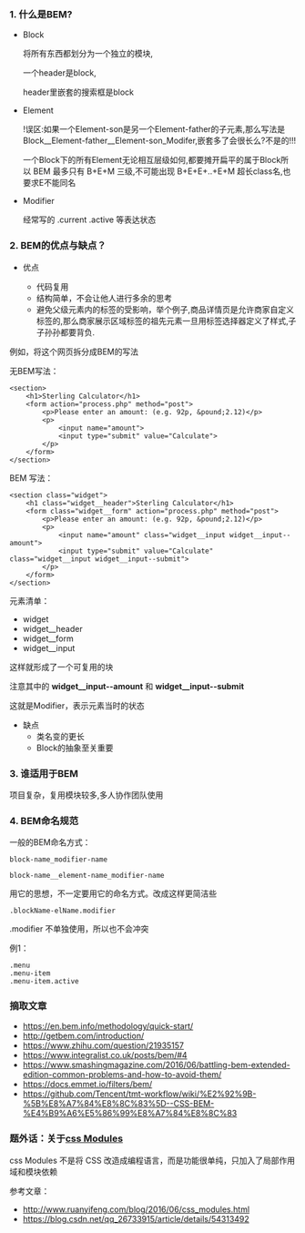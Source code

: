 ### 1. 什么是BEM?
+ Block

    将所有东西都划分为一个独立的模块,

    一个header是block,

    header里嵌套的搜索框是block

+ Element

    !误区:如果一个Element-son是另一个Element-father的子元素,那么写法是 Block__Element-father__Element-son_Modifer,嵌套多了会很长么?不是的!!!
    
    一个Block下的所有Element无论相互层级如何,都要摊开扁平的属于Block所以 BEM 最多只有 B+E+M 三级,不可能出现 B+E+E+..+E+M 超长class名,也要求E不能同名

+ Modifier

    经常写的 .current .active 等表达状态

### 2. BEM的优点与缺点？
+ 优点
 
  - 代码复用    
  - 结构简单，不会让他人进行多余的思考
  - 避免父级元素内的标签的受影响，举个例子,商品详情页是允许商家自定义标签的,那么商家展示区域标签的祖先元素一旦用标签选择器定义了样式,子子孙孙都要背负.
  
例如，将这个网页拆分成BEM的写法  

无BEM写法：  
```
<section>
    <h1>Sterling Calculator</h1>
    <form action="process.php" method="post">
        <p>Please enter an amount: (e.g. 92p, &pound;2.12)</p>
        <p>
            <input name="amount"> 
            <input type="submit" value="Calculate">
        </p>
    </form>
</section>
```
BEM 写法：
```
<section class="widget">
    <h1 class="widget__header">Sterling Calculator</h1>
    <form class="widget__form" action="process.php" method="post">
        <p>Please enter an amount: (e.g. 92p, &pound;2.12)</p>
        <p>
            <input name="amount" class="widget__input widget__input--amount"> 
            <input type="submit" value="Calculate" class="widget__input widget__input--submit">
        </p>
    </form>
</section>
```
元素清单：

+ widget
+ widget__header
+ widget__form
+ widget__input

这样就形成了一个可复用的块

注意其中的 **widget__input--amount** 和 **widget__input--submit**

这就是Modifier，表示元素当时的状态

+ 缺点
  - 类名变的更长
  - Block的抽象至关重要
 
### 3. 谁适用于BEM
 项目复杂，复用模块较多,多人协作团队使用

### 4. BEM命名规范

一般的BEM命名方式：
```
block-name_modifier-name

block-name__element-name_modifier-name

```

用它的思想，不一定要用它的命名方式。改成这样更简洁些
            
    .blockName-elName.modifier

.modifier 不单独使用，所以也不会冲突

例1：
```
.menu
.menu-item
.menu-item.active
```


### 摘取文章
+ https://en.bem.info/methodology/quick-start/
+ http://getbem.com/introduction/
+ https://www.zhihu.com/question/21935157
+ https://www.integralist.co.uk/posts/bem/#4
+ https://www.smashingmagazine.com/2016/06/battling-bem-extended-edition-common-problems-and-how-to-avoid-them/
+ https://docs.emmet.io/filters/bem/
+ https://github.com/Tencent/tmt-workflow/wiki/%E2%92%9B-%5B%E8%A7%84%E8%8C%83%5D--CSS-BEM-%E4%B9%A6%E5%86%99%E8%A7%84%E8%8C%83

### 题外话：关于[css Modules](https://github.com/css-modules/css-modules) 

css Modules 不是将 CSS 改造成编程语言，而是功能很单纯，只加入了局部作用域和模块依赖

参考文章：
 + http://www.ruanyifeng.com/blog/2016/06/css_modules.html
 + https://blog.csdn.net/qq_26733915/article/details/54313492